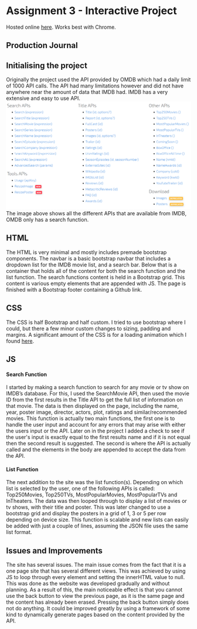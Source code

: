 # Assignment 3 - Interactive Project
Hosted online [here](https://assignment3.noelwilliams.au/ "here"). Works best with Chrome.
## Production Journal
## Initialising the project
Originally the project used the API provided by OMDB which had a daily limit of 1000 API calls. The API had many limitations however and did not have anywhere near the amount of data that IMDB had. IMDB has a very extensive and easy to use API. 
![IMDB API](apis.png "IMDB APIs")
The image above shows all the different APIs that are available from IMDB, OMDB only has a search function.

## HTML
The HTML is very minimal and mostly includes premade bootstrap components. The navbar is a basic bootstrap navbar that includes a dropdown list for the IMDB movie list, and a search bar. Below that is a container that holds all of the content for both the search function and the list function. The search functions content is held in a Bootstrap grid. This content is various empty elements that are appended with JS. The page is finished with a Bootstrap footer containing a Github link.

## CSS
The CSS is half Bootstrap and half custom. I tried to use bootstrap where I could, but there a few minor custom changes to sizing, padding and margins. A significant amount of the CSS is for a loading animation which I found [here](https://codepen.io/iwotastic/pen/xRZrXX "here").

## JS
#### Search Function
I started by making a search function to search for any movie or tv show on IMDB’s database. For this, I used the SearchMovie API, then used the movie ID from the first results in the Title API to get the full list of information on that movie.
The data is then displayed on the page, including the name, year, poster image, director, actors, plot, ratings and similar/recommended movies.
This function is actually two main functions, the first one is to handle the user input and account for any errors that may arise with either the users input or the API. Later on in the project I added a check to see if the user's input is exactly equal to the first results name and if it is not equal then the second result is suggested.
The second is where the API is actually called and the elements in the body are appended to accept the data from the API.

#### List Function
The next addition to the site was the list function(s). Depending on which list is selected by the user, one of the following APIs is called: Top250Movies, Top250TVs, MostPopularMovies, MostPopularTVs and InTheaters. The data was then looped through to display a list of movies or tv shows, with their title and poster. This was later changed to use a bootstrap grid and display the posters in a grid of 1, 3 or 5 per row depending on device size.
This function is scalable and new lists can easily be added with just a couple of lines, assuming the JSON file uses the same list format.

## Issues and Improvements
The site has several issues. The main issue comes from the fact that it is a one page site that has several different views. This was achieved by using JS to loop through every element and setting the innerHTML value to null. This was done as the website was developed gradually and without planning. As a result of this, the main noticeable effect is that you cannot use the back button to view the previous page, as it is the same page and the content has already been erased. Pressing the back button simply does not do anything.
It could be improved greatly by using a framework of some kind to dynamically generate pages based on the content provided by the API.

